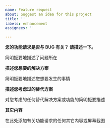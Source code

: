 ```yaml
---
name: Feature request
about: Suggest an idea for this project
title: ''
labels: enhancement
assignees: ''

---
```


**您的功能请求是否与 BUG 有关？ 请描述一下。**

简明扼要地描述了问题所在

**描述您想要的解决方案**

简明扼要地描述您想要发生的事情

**描述您考虑过的替代方案**

对您考虑的任何替代解决方案或功能的简明扼要描述

**其它内容**

在此处添加有关功能请求的任何其它内容或屏幕截图
